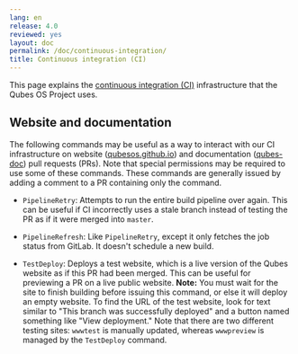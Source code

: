 ```yaml
---
lang: en
release: 4.0
reviewed: yes
layout: doc
permalink: /doc/continuous-integration/
title: Continuous integration (CI)
---
```


This page explains the [continuous integration
(CI)](https://en.wikipedia.org/wiki/Continuous_integration) infrastructure that
the Qubes OS Project uses.

## Website and documentation

The following commands may be useful as a way to interact with our CI
infrastructure on website
([qubesos.github.io](https://github.com/QubesOS/qubesos.github.io)) and
documentation ([qubes-doc](https://github.com/QubesOS/qubes-doc)) pull requests
(PRs). Note that special permissions may be required to use some of these
commands. These commands are generally issued by adding a comment to a PR
containing only the command.

- `PipelineRetry`: Attempts to run the entire build pipeline over again. This
  can be useful if CI incorrectly uses a stale branch instead of testing the PR
  as if it were merged into `master`.

- `PipelineRefresh`: Like `PipelineRetry`, except it only fetches the job status
   from GitLab. It doesn't schedule a new build.

- `TestDeploy`: Deploys a test website, which is a live version of the Qubes
  website as if this PR had been merged. This can be useful for previewing a PR
  on a live public website. **Note:** You must wait for the site to finish
  building before issuing this command, or else it will deploy an empty
  website. To find the URL of the test website, look for text similar to "This
  branch was successfully deployed" and a button named something like "View
  deployment." Note that there are two different testing sites: `wwwtest` is
  manually updated, whereas `wwwpreview` is managed by the `TestDeploy`
  command.
